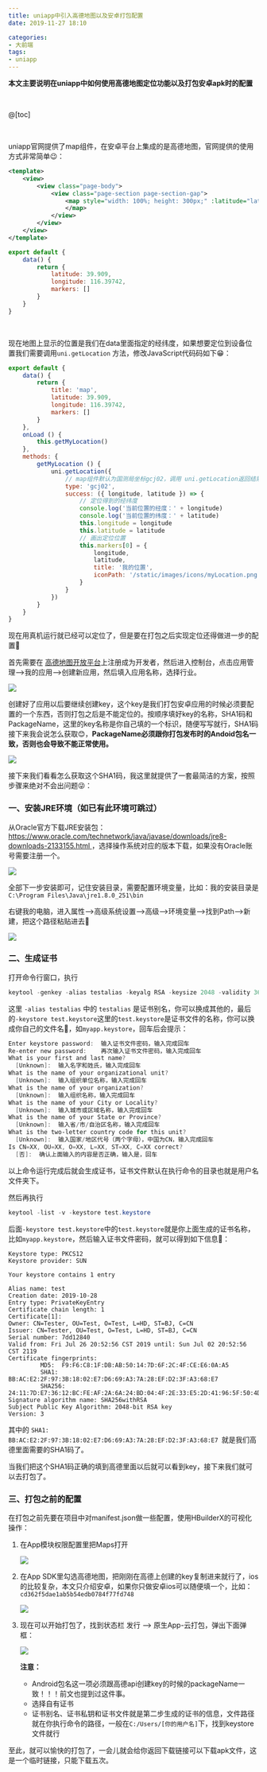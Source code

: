 ```yaml
---
title: uniapp中引入高德地图以及安卓打包配置
date: 2019-11-27 18:10

categories:
- 大前端
tags:
- uniapp
---
```


**本文主要说明在uniapp中如何使用高德地图定位功能以及打包安卓apk时的配置**

<br>

@[toc]

<br>

uniapp官网提供了map组件，在安卓平台上集成的是高德地图，官网提供的使用方式非常简单😉：

```xml
<template>
    <view>
        <view class="page-body">
            <view class="page-section page-section-gap">
                <map style="width: 100%; height: 300px;" :latitude="latitude" :longitude="longitude" :markers="markers">
                </map>
            </view>
        </view>
    </view>
</template>
```

```javascript
export default {
    data() {
        return {
            latitude: 39.909,
            longitude: 116.39742,
            markers: []
        }
    }
}
```

<br>

现在地图上显示的位置是我们在data里面指定的经纬度，如果想要定位到设备位置我们需要调用`uni.getLocation` 方法，修改JavaScript代码码如下😁：

```javascript
export default {
    data() {
        return {
            title: 'map',
            latitude: 39.909,
            longitude: 116.39742,
            markers: []
        }
    },
    onLoad () {
        this.getMyLocation()
    },
    methods: {
		getMyLocation () {
            uni.getLocation({
                // map组件默认为国测局坐标gcj02，调用 uni.getLocation返回结果传递给组件时，需指定 type 为 gcj02 
                type: 'gcj02',
                success: ({ longitude, latitude }) => {
                    // 定位得到的经纬度
                    console.log('当前位置的经度：' + longitude)
                    console.log('当前位置的纬度：' + latitude)
                    this.longitude = longitude
                    this.latitude = latitude
                    // 画出定位位置
                    this.markers[0] = {
                        longitude,
                        latitude,
                        title: '我的位置',
                        iconPath: '/static/images/icons/myLocation.png'
                    }
                }
            })
        }
    }
}

```

 现在用真机运行就已经可以定位了，但是要在打包之后实现定位还得做进一步的配置🧐

首先需要在 [高德地图开放平台]( https://lbs.amap.com/ 'https://lbs.amap.com/')上注册成为开发者，然后进入控制台，点击应用管理-->我的应用-->创建新应用，然后填入应用名称，选择行业。

![](/img/article/uniapp-amap-1.png)

创建好了应用以后要继续创建key，这个key是我们打包安卓应用的时候必须要配置的一个东西，否则打包之后是不能定位的。按顺序填好key的名称，SHA1码和PackageName，这里的key名称是你自己填的一个标识，随便写写就行，SHA1码接下来我会说怎么获取😊，**PackageName必须跟你打包发布时的Andoid包名一致，否则也会导致不能正常使用。**

![](/img/article/uniapp-amap-2.png)

接下来我们看看怎么获取这个SHA1码，我这里就提供了一套最简洁的方案，按照步骤来绝对不会出问题😜：

### 一、安装JRE环境（如已有此环境可跳过）

从Oracle官方下载JRE安装包：[ https://www.oracle.com/technetwork/java/javase/downloads/jre8-downloads-2133155.html  ]( https://www.oracle.com/technetwork/java/javase/downloads/jre8-downloads-2133155.html   '下载JRE')，选择操作系统对应的版本下载，如果没有Oracle账号需要注册一个。

![](/img/article/uniapp-amap-3.png)

全部下一步安装即可，记住安装目录，需要配置环境变量，比如：我的安装目录是`C:\Program Files\Java\jre1.8.0_251\bin`

右键我的电脑，进入属性-->高级系统设置-->高级-->环境变量-->找到Path-->新建，把这个路径粘贴进去🥴

![](/img/article/uniapp-amap-4.png)

### 二、生成证书

打开命令行窗口，执行

```powershell
keytool -genkey -alias testalias -keyalg RSA -keysize 2048 -validity 36500 -keystore test.keystore
```

这里 `-alias testalias` 中的 `testalias` 是证书别名，你可以换成其他的，最后的`-keystore test.keystore`这里的`test.keystore`是证书文件的名称，你可以换成你自己的文件名🤤，如`myapp.keystore`，回车后会提示：

```powershell
Enter keystore password:  输入证书文件密码，输入完成回车  
Re-enter new password:    再次输入证书文件密码，输入完成回车  
What is your first and last name?  
  [Unknown]:  输入名字和姓氏，输入完成回车  
What is the name of your organizational unit?  
  [Unknown]:  输入组织单位名称，输入完成回车  
What is the name of your organization?  
  [Unknown]:  输入组织名称，输入完成回车  
What is the name of your City or Locality?  
  [Unknown]:  输入城市或区域名称，输入完成回车  
What is the name of your State or Province?  
  [Unknown]:  输入省/市/自治区名称，输入完成回车  
What is the two-letter country code for this unit?  
  [Unknown]:  输入国家/地区代号（两个字母），中国为CN，输入完成回车  
Is CN=XX, OU=XX, O=XX, L=XX, ST=XX, C=XX correct?  
  [否]:  确认上面输入的内容是否正确，输入是，回车
```

 以上命令运行完成后就会生成证书，证书文件默认在执行命令的目录也就是用户名文件夹下。

然后再执行

```powershell
keytool -list -v -keystore test.keystore
```

后面`-keystore test.keystore`中的`test.keystore`就是你上面生成的证书名称，比如`myapp.keystore`，然后输入证书文件密码，就可以得到如下信息🤗：

```po
Keystore type: PKCS12    
Keystore provider: SUN    

Your keystore contains 1 entry    

Alias name: test    
Creation date: 2019-10-28    
Entry type: PrivateKeyEntry    
Certificate chain length: 1    
Certificate[1]:    
Owner: CN=Tester, OU=Test, O=Test, L=HD, ST=BJ, C=CN    
Issuer: CN=Tester, OU=Test, O=Test, L=HD, ST=BJ, C=CN    
Serial number: 7dd12840    
Valid from: Fri Jul 26 20:52:56 CST 2019 until: Sun Jul 02 20:52:56 CST 2119    
Certificate fingerprints:    
         MD5:  F9:F6:C8:1F:DB:AB:50:14:7D:6F:2C:4F:CE:E6:0A:A5    
         SHA1: BB:AC:E2:2F:97:3B:18:02:E7:D6:69:A3:7A:28:EF:D2:3F:A3:68:E7    
         SHA256: 24:11:7D:E7:36:12:BC:FE:AF:2A:6A:24:BD:04:4F:2E:33:E5:2D:41:96:5F:50:4D:74:17:7F:4F:E2:55:EB:26    
Signature algorithm name: SHA256withRSA    
Subject Public Key Algorithm: 2048-bit RSA key    
Version: 3
```

其中的 `SHA1: BB:AC:E2:2F:97:3B:18:02:E7:D6:69:A3:7A:28:EF:D2:3F:A3:68:E7 `就是我们高德里面需要的SHA1码了。

当我们把这个SHA1码正确的填到高德里面以后就可以看到key，接下来我们就可以去打包了。

### 三、打包之前的配置

在打包之前先要在项目中对manifest.json做一些配置，使用HBuilderX的可视化操作：

1. 在App模块权限配置里把Maps打开

   ![](/img/article/uniapp-amap-5.png)

2. 在App SDK里勾选高德地图，把刚刚在高德上创建的key复制进来就行了，ios的比较复杂，本文只介绍安卓，如果你只做安卓ios可以随便填一个，比如：`cd362f5dae1ab5b54edb0784f77fd748`

   ![](/img/article/uniapp-amap-6.png)

3. 现在可以开始打包了，找到状态栏 发行 --> 原生App-云打包，弹出下面弹框：

   ![](/img/article/uniapp-amap-7.png)


   **注意：**

   * Android包名这一项必须跟高德api创建key的时候的packageName一致！！！前文也提到过这件事。
   * 选择自有证书
   * 证书别名、证书私钥和证书文件就是第二步生成的证书的信息，文件路径就在你执行命令的路径，一般在`C:/Users/[你的用户名]`下，找到keystore文件就行

至此，就可以愉快的打包了，一会儿就会给你返回下载链接可以下载apk文件，这是一个临时链接，只能下载五次。